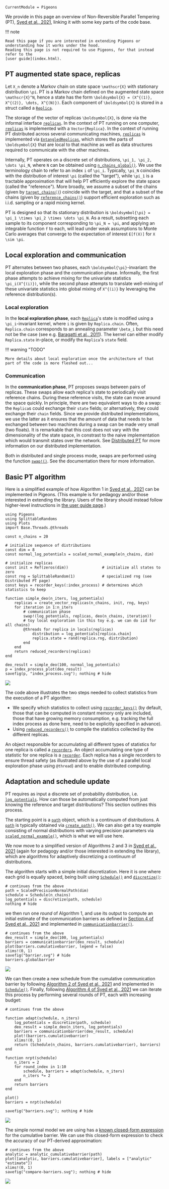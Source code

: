 ```@meta
CurrentModule = Pigeons
```


We provide in this page an overview of Non-Reversible Parallel Tempering (PT), 
[Syed et al., 2021](https://rss.onlinelibrary.wiley.com/doi/10.1111/rssb.12464), 
linking it with some key parts of the code base. 

!!! note

    Read this page if you are interested in extending Pigeons or 
    understanding how it works under the hood. 
    Reading this page is not required to use Pigeons, for that instead refer to the 
    [user guide](index.html). 



## PT augmented state space, replicas

Let ``X_n`` denote a Markov chain on state space ``\mathscr{X}`` with stationary distribution
``\pi``. 
PT is a Markov chain defined on the augmented state space ``\mathscr{X}^N``, hence 
a state has the form ``\boldsymbol{X} = (X^{(1)}, X^{(2)}, \dots, X^{(N)})``. 
Each component of ``\boldsymbol{X}`` is stored in a struct called a
[`Replica`](@ref). 

The storage of the vector of replicas ``\boldsymbol{X}``, is done via the informal 
interface [`replicas`](@ref). In the context of PT running on one computer, 
[`replicas`](@ref) is implemented with a `Vector{Replica}`. In the context 
of running PT distributed across several communicating machines, [`replicas`](@ref) 
is implemented via [`EntangledReplicas`](@ref), which stores the parts of 
``\boldsymbol{X}`` that are local to that machine as well as data structures 
required to communicate with the other machines. 

Internally, PT operates on a discrete set of distributions, 
``\pi_1, \pi_2, \dots \pi_N``, where ``N`` can be obtained using [`n_chains_global()`](@ref). 
We use the terminology chain to refer to an index ``i`` of ``\pi_i``.
Typically, ``\pi_N`` coincides with the distribution of interest ``\pi`` (called the "target"), while 
``\pi_1`` is a tractable approximation that will help PT efficiently explore the 
state space (called the "reference"). 
More broadly, we assume a subset of the chains (given by [`target_chains()`](@ref)) coincide with the target, and that a subset of the chains (given by [`reference_chains()`](@ref)) support 
efficient exploration such as i.i.d. sampling or a rapid mixing kernel. 

PT is designed so that its stationary distribution is ``\boldsymbol{\pi} = \pi_1 \times \pi_2 \times \dots \pi_N``. 
As a result, subsetting each sample to its component corresponding to ``\pi_N = \pi``, 
and applying an integrable function ``f`` to each, will lead under weak assumptions 
to Monte Carlo averages that converge to the expectation of interest ``E[f(X)]`` for 
``X \sim \pi``.

## Local exploration and communication

PT alternates between two phases, each ``\boldsymbol{\pi}``-invariant: the local 
exploration phase and the communication phase. Informally, the first phase attempts to achieve 
mixing for the univariate statistics ``\pi_i(X^{(i)})``, while the second phase attempts to 
translate well-mixing of these univariate statistics into global mixing of ``X^{(i)}`` by 
leveraging the reference distribution(s).

### Local exploration

In the **local exploration phase**,
each [`Replica`](@ref)'s state is modified using a ``\pi_i``-invariant kernel, 
where ``i`` is given by `Replica.chain`. Often, `Replica.chain` corresponds to 
an annealing parameter ``\beta_i`` but this need not be the case (see 
e.g. [Baragatti et al., 2011](https://arxiv.org/abs/1108.3423)).
The kernel can either modify `Replica.state` in-place, or modify the 
`Replica`'s `state` field.

!!! warning "TODO"

    More details about local exploration once the architecture of that 
    part of the code is more fleshed out...

### Communication

In the **communication phase**, PT proposes swaps between pairs of replicas. 
These swaps allow each replica's state to periodically visit reference chains. During these reference
visits, the state can move around the space quickly. 
In principle, there are two equivalent ways to do a swap: the `Replica`s could exchange 
their `state` fields; or alternatively, they could exchange their `chain` fields.
Since we provide distributed implementations, we use the latter as it ensures that 
the amount of data that needs to be exchanged between two machines during a swap 
can be made very small (two floats). 
It is remarkable that this cost does not vary with the dimensionality of the state space, 
in constrast to the naive implementation which would transmit states over the network.
See [Distributed PT](distributed.html) for more information on our distributed implementation.

Both in distributed and single process mode, 
swaps are performed using the function [`swap!()`](@ref). See the documentation there for
more information.


## Basic PT algorithm

Here is a simplified example of how Algorithm 1 in [Syed et al., 2021](https://rss.onlinelibrary.wiley.com/doi/10.1111/rssb.12464) 
can be implemented in Pigeons. (This example is for pedagogy and/or those interested in extending 
the library. Users of the library should instead follow higher-level instructions in [the user guide page](index.html).)

```@example simple_algos
using Pigeons
using SplittableRandoms
using Plots
import Base.Threads.@threads

const n_chains = 20

# initialize sequence of distributions
const dim = 8
const normal_log_potentials = scaled_normal_example(n_chains, dim)

# initialize replicas
const init = Ref(zeros(dim))               # initialize all states to zero
const rng = SplittableRandom(1)            # specialized rng (see Distributed PT page)
const keys = recorder_keys(:index_process) # determines which statistics to keep

function simple_deo(n_iters, log_potentials)
    replicas = create_vector_replicas(n_chains, init, rng, keys)
    for iteration in 1:n_iters
        # communication phase
        swap!(log_potentials, replicas, deo(n_chains, iteration))
        # toy local exploration (in this toy e.g. we can do iid for all chains)
        @threads for replica in locals(replicas)
            distribution = log_potentials[replica.chain]
            replica.state = rand(replica.rng, distribution)
        end
    end
    return reduced_recorders(replicas)
end

deo_result = simple_deo(100, normal_log_potentials)
p = index_process_plot(deo_result)
savefig(p, "index_process.svg"); nothing # hide
```

![](index_process.svg)

The code above illustrates the two steps needed to collect statistics from the execution of a PT algorithm: 

- We specify which statistics to collect using [`recorder_keys()`](@ref) (by 
    default, those that can be computed in constant memory only are included, 
    those that have growing memory consumption, e.g. tracking the full 
    index process as done here, need to be explicitly specified in advance).
- Using [`reduced_recorders()`](@ref) to compile the statistics collected 
    by the different replicas.
    
An object responsible for accumulating all different types of statistics for 
one replica is called a  [`recorders`](@ref). An object accumulating one 
type of statistic for one replica is a [`recorder`](@ref). 
Each replica has a single recorders to ensure thread safety (as illustrated above 
by the use of a parallel local exploration phase using `@thread`) and to enable distributed 
computing. 


## Adaptation and schedule update

PT requires as input a discrete set of probability distribution, i.e. [`log_potentials`](@ref). 
How can those be automatically computed from just knowing the reference and target 
distributions?
This section outlines this process.

The starting point is a [`path`](@ref) object, which is a continuum of distributions. 
A [`path`](@ref) is typically obtained via [`create_path()`](@ref). 
We can also get a toy example consisting of normal distributions with varying 
precision parameters via [`scaled_normal_example()`](@ref), which is what we 
will use here.

We now move to a simplified version of Algorithms 2 and 3 in [Syed et al., 2021](https://rss.onlinelibrary.wiley.com/doi/10.1111/rssb.12464) 
(again for pedagogy and/or those interested in extending the library), which are 
algorithms for adaptively discretizing a continuum of distributions.

The algorithm starts with a simple initial discretization.
Here it is one where each grid is equally spaced, being built using [`Schedule()`](@ref)
and [`discretize()`](@ref):

```@example simple_algos
# continues from the above
path = ScaledPrecisionNormalPath(dim)
schedule = Schedule(n_chains)
log_potentials = discretize(path, schedule)
nothing # hide
```

we then run one *round* of Algorithm 1, and use its output to 
compute an initial estimate of the communication barriers as defined 
in [Section 4 of Syed et al., 2021](https://rss.onlinelibrary.wiley.com/doi/10.1111/rssb.12464) 
and implemented in [`communicationbarrier()`](@ref).

```@example simple_algos
# continues from the above
deo_result = simple_deo(100, log_potentials)
barriers = communicationbarrier(deo_result, schedule)
plot(barriers.cumulativebarrier, legend = false)
xlims!(0, 1)
savefig("barrier.svg") # hide
barriers.globalbarrier
```

![](barrier.svg)

We can then create a new schedule from the cumulative communication barrier 
by following [Algorithm 2 of Syed et al., 2021](https://rss.onlinelibrary.wiley.com/doi/10.1111/rssb.12464) 
and implemented in [`Schedule()`](@ref). 
Finally, following [Algorithm 4 of Syed et al., 2021](https://rss.onlinelibrary.wiley.com/doi/10.1111/rssb.12464) 
we can iterate this process by performing several rounds of PT, each with increasing budget:

```@example simple_algos
# continues from the above

function adapt(schedule, n_iters)
    log_potentials = discretize(path, schedule)
    deo_result = simple_deo(n_iters, log_potentials)
    barriers = communicationbarrier(deo_result, schedule)
    plot!(barriers.cumulativebarrier)
    xlims!(0, 1)
    return (Schedule(n_chains, barriers.cumulativebarrier), barriers)
end

function nrpt(schedule)
    n_iters = 2
    for round_index in 1:10
        schedule, barriers = adapt(schedule, n_iters)
        n_iters *= 2
    end
    return barriers
end

plot()
barriers = nrpt(schedule)

savefig("barriers.svg"); nothing # hide
```

![](barriers.svg)

The simple normal model we are using has a [known closed-form expression](https://aip.scitation.org/doi/10.1063/1.1644093) 
for the cumulative barrier. We can use this closed-form expression to check the 
accuracy of our PT-derived approximation:

```@example simple_algos
# continues from the above
analytic = analytic_cumulativebarrier(path)
plot([analytic, barriers.cumulativebarrier], labels = ["analytic" "estimate"])
xlims!(0, 1)
savefig("compare-barriers.svg"); nothing # hide
```

![](compare-barriers.svg)